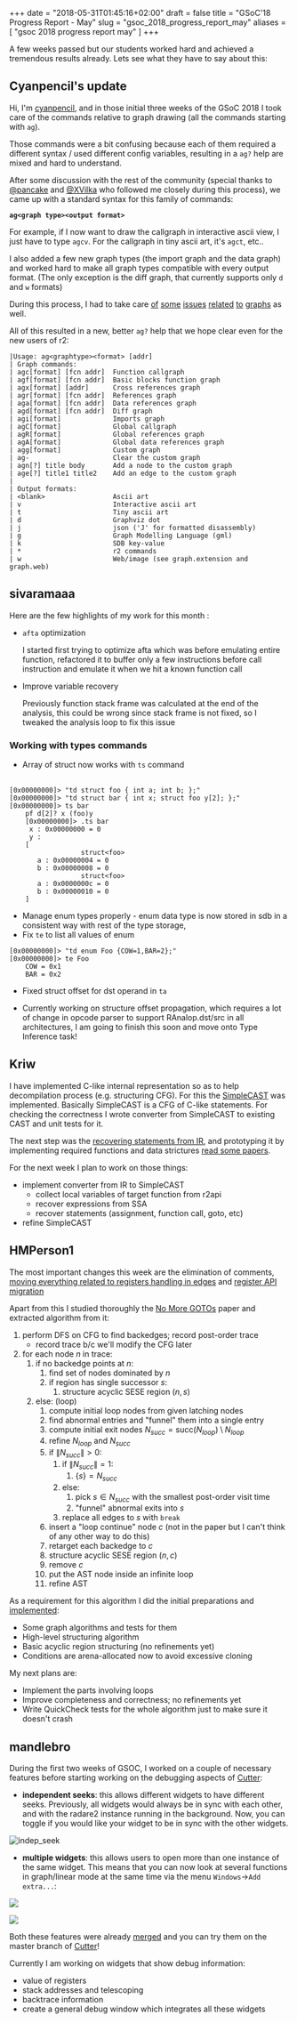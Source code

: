 +++
date = "2018-05-31T01:45:16+02:00"
draft = false
title = "GSoC'18 Progress Report - May"
slug = "gsoc_2018_progress_report_may"
aliases = [
	"gsoc 2018 progress report may"
]
+++

A few weeks passed but our students worked hard and achieved a tremendous results already. Lets see what they have to say about this:

## Cyanpencil's update

Hi, I'm [cyanpencil](https://www.github.com/cyanpencil), and in those initial three weeks of the GSoC 2018 I took care of the commands relative to graph drawing (all the commands starting with `ag`).

Those commands were a bit confusing because each of them required a different syntax / used different config variables, resulting in a `ag?` help are mixed and hard to understand.

After some discussion with the rest of the community (special thanks to [@pancake](https://twitter.com/trufae) and [@XVilka](https://github.com/XVilka) who followed me closely during this process), we came up  with a standard syntax for this family of commands:

**`ag<graph type><output format>`**

For example, if I now want to draw the callgraph in interactive ascii view, I just have to type `agcv`. For the callgraph in tiny ascii art, it's `agct`, etc..


I also added a few new graph types (the import graph and the data graph) and worked hard to make all graph types compatible with every output format. (The only exception is the diff graph, that currently supports only `d` and `w` formats)

During this process, I had to take care [of](https://github.com/radare/radare2/issues/8385) [some](https://github.com/radare/radare2/issues/9716) [issues](https://github.com/radare/radare2/issues/9962) [related](https://github.com/radare/radare2/issues/6220) [to](https://github.com/radare/radare2/issues/9199) [graphs](https://github.com/radare/radare2/issues/9867) as well.

All of this resulted in a new, better `ag?` help that we hope clear even for the new users of r2:

```
|Usage: ag<graphtype><format> [addr]
| Graph commands:
| agc[format] [fcn addr]  Function callgraph
| agf[format] [fcn addr]  Basic blocks function graph
| agx[format] [addr]      Cross references graph
| agr[format] [fcn addr]  References graph
| aga[format] [fcn addr]  Data references graph
| agd[format] [fcn addr]  Diff graph
| agi[format]             Imports graph
| agC[format]             Global callgraph
| agR[format]             Global references graph
| agA[format]             Global data references graph
| agg[format]             Custom graph
| ag-                     Clear the custom graph
| agn[?] title body       Add a node to the custom graph
| age[?] title1 title2    Add an edge to the custom graph
|
| Output formats:
| <blank>                 Ascii art
| v                       Interactive ascii art
| t                       Tiny ascii art
| d                       Graphviz dot
| j                       json ('J' for formatted disassembly)
| g                       Graph Modelling Language (gml)
| k                       SDB key-value
| *                       r2 commands
| w                       Web/image (see graph.extension and graph.web)
```

## sivaramaaa


Here are the few highlights of my work for this month :

* `afta` optimization

    I started first trying to optimize afta which was before emulating entire function, refactored it to buffer only a few instructions before call instruction and emulate it when we hit a known function call

* Improve variable recovery

   Previously function stack frame was calculated at the end of the analysis, this could be wrong since stack frame is not fixed, so I tweaked the analysis loop to fix this issue

### Working with types commands

* Array of struct now works with `ts` command <br><br>
```
[0x00000000]> "td struct foo { int a; int b; };"
[0x00000000]> "td struct bar { int x; struct foo y[2]; };"
[0x00000000]> ts bar
	pf d[2]? x (foo)y
    [0x00000000]> .ts bar
     x : 0x00000000 = 0
     y :
    [
                  struct<foo>
       a : 0x00000004 = 0
       b : 0x00000008 = 0
                  struct<foo>
       a : 0x0000000c = 0
       b : 0x00000010 = 0
    ]
```
* Manage enum types properly - enum data type is now stored in sdb in a consistent way with rest of the type storage,
* Fix `te` to list all values of enum
```
[0x00000000]> "td enum Foo {COW=1,BAR=2};"
[0x00000000]> te Foo
	COW = 0x1
    BAR = 0x2
```
* Fixed struct offset for dst operand in `ta`

* Currently working on structure offset propagation, which requires a lot of change in opcode parser to support RAnalop.dst/src in all architectures, I am going to finish this soon and move onto Type Inference task!

## Kriw

I have implemented C-like internal representation so as to help decompilation process (e.g. structuring CFG). For this the [SimpleCAST](https://github.com/radareorg/radeco-lib/pull/145) was implemented. Basically SimpleCAST is a CFG of C-like statements. For checking the correctness I wrote converter from SimpleCAST to existing CAST and unit tests for it.

The next step was the [recovering statements from IR](https://github.com/radareorg/radeco-lib/pull/162), and prototyping it by implementing required functions and data strictures [read some papers](https://github.com/radareorg/radeco-lib/issues/156).

For the next week I plan to work on those things:

- implement converter from IR to SimpleCAST
    - collect local variables of target function from r2api
    - recover expressions from SSA
    - recover statements (assignment, function call, goto, etc)
- refine SimpleCAST

## HMPerson1

The most important changes this week are the elimination of comments, [moving everything related to registers handling in edges](https://github.com/radareorg/radeco-lib/pull/157) and [register API migration](https://github.com/radareorg/radeco-lib/pull/161)

Apart from this I studied thoroughly the [No More GOTOs](https://net.cs.uni-bonn.de/fileadmin/ag/martini/Staff/yakdan/dream_ndss2015.pdf) paper and extracted algorithm from it:

1. perform DFS on CFG to find backedges; record post-order trace
    - record trace b/c we'll modify the CFG later
2. for each node $n$ in trace:
    1. if no backedge points at $n$:
        1. find set of nodes dominated by $n$
        2. if region has single successor $s$:
            1. structure acyclic SESE region $(n,s)$
    2. else: (loop)
        1. compute initial loop nodes from given latching nodes
        2. find abnormal entries and "funnel" them into a single entry
        3. compute initial exit nodes $N_{succ} = \text{succ}(N_{loop}) \setminus N_{loop}$
        4. refine $N_{loop}$ and $N_{succ}$
        5. if $\left\|N_{succ}\right\| > 0$:
            1. if $\left\|N_{succ}\right\| = 1$:
                1. $\{s\} = N_{succ}$
            2. else:
            	1. pick $s \in N_{succ}$ with the smallest post-order visit time
            	2. "funnel" abnormal exits into $s$
            3. replace all edges to $s$ with `break`
        6. insert a "loop continue" node $c$ (not in the paper but I can't think of any other way to do this)
        7. retarget each backedge to $c$
        8. structure acyclic SESE region $(n,c)$
        9. remove $c$
        10. put the AST node inside an infinite loop
        11. refine AST

As a requirement for this algorithm I did the initial preparations and [implemented](https://github.com/radareorg/radeco-lib/pull/160):
- Some graph algorithms and tests for them
- High-level structuring algorithm
- Basic acyclic region structuring (no refinements yet)
- Conditions are arena-allocated now to avoid excessive cloning

My next plans are:
- Implement the parts involving loops
- Improve completeness and correctness; no refinements yet
- Write QuickCheck tests for the whole algorithm just to make sure it doesn't crash

## mandlebro

During the first two weeks of GSOC, I worked on a couple of necessary features before starting working on the debugging aspects of [Cutter](https://github.com/radareorg/cutter):
 * **independent seeks**: this allows different widgets to have different seeks. Previously, all widgets would always be in sync with each other, and with the radare2 instance running in the background. Now, you can toggle if you would like your widget to be in sync with the other widgets.

![indep_seek](https://raw.githubusercontent.com/fcasal/fcasal.github.io/master/syncseek.gif)

 * **multiple widgets**: this allows users to open more than one instance of the same widget. This means that you can now look at several  functions in graph/linear mode at the same time via the menu `Windows`->`Add extra...`:

![](https://raw.githubusercontent.com/fcasal/fcasal.github.io/master/crop_mult_widget.png)

![](https://raw.githubusercontent.com/fcasal/fcasal.github.io/master/mult_graph_crop.png)

Both these features were already [merged](https://github.com/radareorg/cutter/commit/0cea9e3287fa12a8a240834a7484c1a957f686c1) and you can try them on the master branch of [Cutter](https://github.com/radareorg/cutter)!

Currently I am working on widgets that show debug information:
 * value of registers
 * stack addresses and telescoping
 * backtrace information
 * create a general debug window which integrates all these widgets
